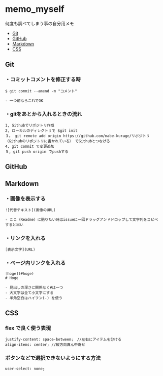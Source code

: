 # memo_myself

何度も調べてしまう事の自分用メモ 

- [Git](#git)  
- [GitHub](#github)
- [Markdown](#markdown)
- [CSS](#css)
  
## Git
### ・コミットコメントを修正する時
```
$ git commit --amend -m "コメント"

- 一つ前ならこれでOK
```

### ・gitをあとから入れるときの流れ
```
1, Githubでリポジトリ作成
2, ローカルのディレクトリで $git init
３。 git remote add origin https://github.com/nabe-kurage/リポジトリ（Githubのリポジトリに書かれている）　でGithubとつなげる
4, git commit で変更追加
５, git push origin でpushする
```

## GitHub  


## Markdown

### ・画像を表示する
```
![代替テキスト](画像のURL)

- ここ（Readme）に貼りたい時はissueに一回ドラッグアンドドロップして文字列をコピペすると早い
```



### ・リンクを入れる
```
[表示文字](URL)
```

### ・ページ内リンクを入れる
```
[hoge](#hoge)
# Hoge

- 見出しの深さに関係なく#は一つ
- 大文字は全て小文字にする
- 半角空白はハイフン(-) を使う

```

## CSS
### flex で良く使う表現
```
justify-content: space-between;　//左右にアイテムを分ける
align-items: center; //縦方向真ん中寄せ

```

### ボタンなどで選択できないようにする方法
```
user-select: none;
```

